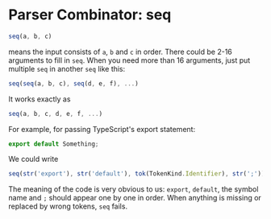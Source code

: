 # Parser Combinator: seq

```typescript
seq(a, b, c)
```

means the input consists of `a`, `b` and `c` in order. There could be 2-16 arguments to fill in `seq`.
When you need more than 16 arguments, just put multiple `seq` in another `seq` like this:

```typescript
seq(seq(a, b, c), seq(d, e, f), ...)
```

It works exactly as

```typescript
seq(a, b, c, d, e, f, ...)
```

For example, for passing TypeScript's export statement:

```typescript
export default Something;
```

We could write

```typescript
seq(str('export'), str('default'), tok(TokenKind.Identifier), str(';'))
```

The meaning of the code is very obvious to us: `export`, `default`, the symbol name and `;` should appear one by one in order.
When anything is missing or replaced by wrong tokens, `seq` fails.
